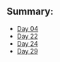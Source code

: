 ## Summary:
- [Day 04](day-05-04-2017.md)
- [Day 22](day-05-22-2017.md)
- [Day 24](day-05-24-2017.md)
- [Day 29](day-05-29-2017.md)
